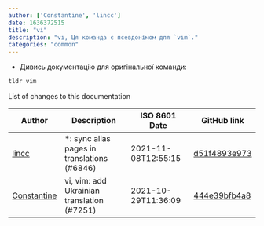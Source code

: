 ```yaml
---
author: ['Constantine', 'lincc']
date: 1636372515
title: "vi"
description: "vi, Ця команда є псевдонімом для `vim`."
categories: "common"
---
```

- Дивись документацію для оригінальної команди:

```bash
tldr vim
```
List of changes to this documentation


Author | Description | ISO 8601 Date | GitHub link
------|-----|-----|-----
[lincc](mailto:46962923+blueskyson@users.noreply.github.com) | *: sync alias pages in translations (#6846) | 2021-11-08T12:55:15 | [d51f4893e973](https://github.com/tldr-pages/tldr/commit/d51f4893e973508f79168db1220c0556c9f88743)
[Constantine](mailto:k.korobov@gmail.com) | vi, vim: add Ukrainian translation (#7251) | 2021-10-29T11:36:09 | [444e39bfb4a8](https://github.com/tldr-pages/tldr/commit/444e39bfb4a8dd5cf0f19610f1acc0a14ad1cb3f)

